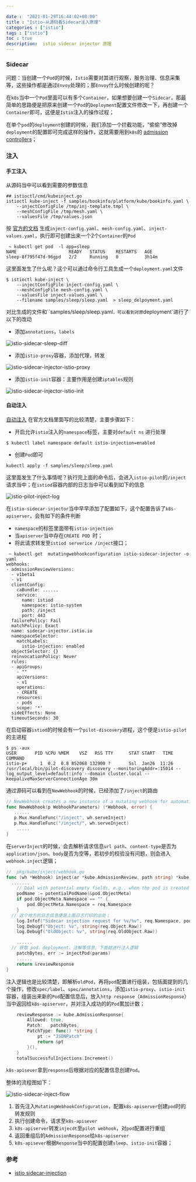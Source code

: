 ```yaml
---

date :  "2021-01-29T16:44:02+08:00" 
title : "Istio—从源码看Sidecar注入原理" 
categories : ["istio"] 
tags : ["istio"] 
toc : true
description:  istio sidecar injector 原理
---
```


### Sidecar

问题：当创建一个`Pod`的时候，`Istio`需要对其进行观察，服务治理、信息采集等，这些操作都是通过`Envoy`处理的；那`Envoy`什么时候创建的呢？

在`k8s`当中一个`Pod`里面可以有多个`Container`，如果想要创建一个`Sidecar`，那最简单的思路便是把原来创建一个`Pod`的`Deployment`配置文件修改一下，再创建一个`Container`即可，这便是`Istio`注入的操作过程；

在单个`pod`的`deployment`创建的时候，我们添加一个拦截功能，“偷偷”修改掉`deployment`的配置即可完成这样的操作，这就需要用到`k8s`的 [admission controllers](https://kubernetes.io/docs/reference/access-authn-authz/admission-controllers/#what-does-each-admission-controller-do)；

### 注入

#### 手工注入

从源码当中可以看到需要的参数信息

```shell
## istioctl/cmd/kubeinject.go
istioctl kube-inject -f samples/bookinfo/platform/kube/bookinfo.yaml \
    --injectConfigFile /tmp/inj-template.tmpl \
    --meshConfigFile /tmp/mesh.yaml \
    --valuesFile /tmp/values.json
```

按 [官方的文档](https://istio.io/latest/docs/setup/additional-setup/sidecar-injection/#manual-sidecar-injection) 生成`inject-config.yaml`、`mesh-config.yaml`、`inject-values.yaml`，执行即可创建出来一个2个`Container`的`Pod`

```shell
 ~ kubectl get pod  -l app=sleep
NAME                    READY   STATUS    RESTARTS   AGE
sleep-8f795f47d-96gpd   2/2     Running   0          3h14m
```

这里面发生了什么呢？这个可以通过命令行工具生成一个`deployment.yaml`文件

```shell
$ istioctl kube-inject \
    --injectConfigFile inject-config.yaml \
    --meshConfigFile mesh-config.yaml \
    --valuesFile inject-values.yaml \
    --filename samples/sleep/sleep.yaml  > sleep_delpoyment.yaml
```

对比生成的文件和``samples/sleep/sleep.yaml`，可以看到对原`deployment`进行了以下的改动

- 添加`annotations`，`labels`

![istio-sidecar-sleep-diff](/img/istio/istio-sidecar-sleep-diff.jpg)

- 添加`istio-proxy`容器，添加代理，转发

![istio-sidecar-injector-istio-proxy](/img/istio/istio-sidecar-injector-istio-proxy.jpg)

- 添加`istio-init`容器：主要作用是创建`iptables`规则

![istio-sidecar-injector-istio-init](/img/istio/istio-sidecar-injector-istio-init.jpg)

#### 自动注入

[自动注入](https://istio.io/latest/docs/setup/additional-setup/sidecar-injection/#automatic-sidecar-injection) 在官方文档里面写的比较清楚，主要步骤如下：

- 开启允许`istio`注入的`namespace`标签，主要对`default ns` 进行处理

```
$ kubectl label namespace default istio-injection=enabled
```

- 创建`Pod`即可

```
kubectl apply -f samples/sleep/sleep.yaml
```

这里面发生了什么事情呢？执行完上面的命令后，会进入`istio-pilot`的`/inject`请求当中；在`istiod`容器内部的日志当中可以看到如下的信息

![istio-pilot-inject-log](/img/istio/istio-pilot-inject-log.jpg)

在`istio-sidecar-injector`当中早早添加了配置如下，这个配置告诉了`k8s-apiserver`，会有如下的条件判断

- `namespace`的标签里面带有`istio-injection`
- 当`apiserver`当中存在`CREATE POD `时；
- 将此请求转发至`istiod serverice /inject`接口；

```shell
 ~ kubectl get  mutatingwebhookconfiguration istio-sidecar-injector -o yaml
webhooks:
- admissionReviewVersions:
  - v1beta1
  - v1
  clientConfig:
    caBundle: ......
    service:
      name: istiod
      namespace: istio-system
      path: /inject
      port: 443
  failurePolicy: Fail
  matchPolicy: Exact
  name: sidecar-injector.istio.io
  namespaceSelector:
    matchLabels:
      istio-injection: enabled
  objectSelector: {}
  reinvocationPolicy: Never
  rules:
  - apiGroups:
    - ""
    apiVersions:
    - v1
    operations:
    - CREATE
    resources:
    - pods
    scope: '*'
  sideEffects: None
  timeoutSeconds: 30
```

在启动容器`istiod`的时候会有一个`pilot-discovery`进程，这个便是`istio-pilot`的主进程

```shell
$ ps -aux
USER       PID %CPU %MEM    VSZ   RSS TTY      STAT START   TIME COMMAND
istio-p+     1  0.2  0.8 852068 132900 ?       Ssl  Jan26  11:26 /usr/local/bin/pilot-discovery discovery --monitoringAddr=:15014 --log_output_level=default:info --domain cluster.local --keepaliveMaxServerConnectionAge 30m
```

通过源码可以看到在`NewWebhook`的时候，已经添加了`/inject`的路由

```go
// NewWebhook creates a new instance of a mutating webhook for automatic sidecar injection.
func NewWebhook(p WebhookParameters) (*Webhook, error) {
   ......
   p.Mux.HandleFunc("/inject", wh.serveInject)
   p.Mux.HandleFunc("/inject/", wh.serveInject)
	.....
}
```

在`serverInject`的时候，会去解析请求信息`url path`、`content-type`是否为`application/json`、`body`是否为空等，若初步的校验没有问题，则会进入`webhook.inject`逻辑；

```go
//  pkg/kube/inject/webhook.go
func (wh *Webhook) inject(ar *kube.AdmissionReview, path string) *kube.AdmissionResponse {
  .......
	// Deal with potential empty fields, e.g., when the pod is created by a deployment
	podName := potentialPodName(&pod.ObjectMeta)
	if pod.ObjectMeta.Namespace == "" {
		pod.ObjectMeta.Namespace = req.Namespace
	}
  // 这个地方的日志信息便是上图日志打印的出处；
	log.Infof("Sidecar injection request for %v/%v", req.Namespace, podName)
	log.Debugf("Object: %v", string(req.Object.Raw))
	log.Debugf("OldObject: %v", string(req.OldObject.Raw))

	......
  // 获取 pod、deployment、注解等信息，下面就进行注入逻辑
	patchBytes, err := injectPod(params)
	......
	return &reviewResponse
}
```

注入逻辑也是比较清楚，即解析`oldPod`，再将`pod`配置进行组装，包括面提到的几个操作，修改`spec/label`、`spec/annotations`，添加`istio-proxy`、`istio-init`容器，组装出来新的`Pod`配置信息后，放入`http response`（`AdmissionResponse`）当中返回给`k8s-apiserver`，并对注入成功的的`Pod`累加计数；

```go
	reviewResponse := kube.AdmissionResponse{
		Allowed: true,
		Patch:   patchBytes,
		PatchType: func() *string {
			pt := "JSONPatch"
			return &pt
		}(),
	}
	totalSuccessfulInjections.Increment()
```

`k8s-apisever`拿到`response`后根据对应的配置信息创建`Pod`。

整体的流程图如下：

![istio-sidecar-inject-flow](/img/istio/istio-sidecar-inject-flow.jpg)

1. 首先注入`MutatingWebhookConfiguration`，配置`k8s-apiserver`创建`pod`时的转发规则
2. 执行创建命令，请求至`k8s-apisever`
3. `k8s-apiserver`转发`injecdt`至`pilot webhook`，对`pod`配置进行重组
4. 返回重组后的`AdmissionResponse`给`k8s-apiserver`
5. `k8s-apisever`根据`Response`当中的配置创建`sleep`、`istio-init`容器；

### 参考

- [istio sidecar-injection](https://istio.io/latest/docs/setup/additional-setup/sidecar-injection/)

